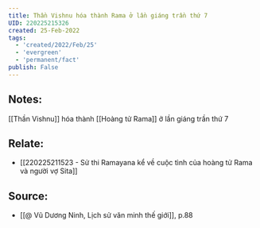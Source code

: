 ```yaml
---
title: Thần Vishnu hóa thành Rama ở lần giáng trần thứ 7
UID: 220225215326
created: 25-Feb-2022
tags:
  - 'created/2022/Feb/25'
  - 'evergreen'
  - 'permanent/fact'
publish: False
---
```

## Notes:
[[Thần Vishnu]] hóa thành [[Hoàng tử Rama]] ở lần giáng trần thứ 7

## Relate:
- [[220225211523 - Sử thi Ramayana kể về cuộc tình của hoàng tử Rama và người vợ Sita]]

## Source:
- [[@ Vũ Dương Ninh, Lịch sử văn minh thế giới]], p.88




